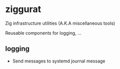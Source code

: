 # ziggurat
Zig infrastructure utilities (A.K.A miscellaneous tools)

Reusable components for logging, ...

## logging
- Send messages to systemd journal message

